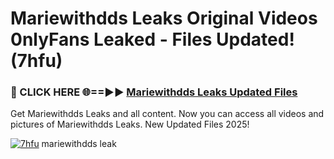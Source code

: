 # Mariewithdds Leaks Original Videos 0nlyFans Leaked - Files Updated! (7hfu)

<h3>🔴 CLICK HERE 🌐==►► <a href="https://tinyurl.com/4seja8ks" rel="nofollow">Mariewithdds Leaks Updated Files</a></h3>

Get Mariewithdds Leaks and all content. Now you can access all videos and pictures of Mariewithdds Leaks. New Updated Files 2025!

[![7hfu](https://i.imgur.com/EWjZXRe.gif)](https://tinyurl.com/4seja8ks)
mariewithdds leak